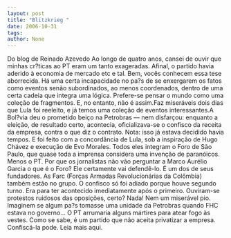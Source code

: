 ```yaml
---
layout: post
title: "Blitzkrieg "
date: 2006-10-31
tags: 
author: None
---
```


Do blog de Reinado Azevedo
Ao longo de quatro anos, cansei de ouvir que minhas cr?ticas ao PT eram um tanto exageradas. Afinal, o partido havia aderido à economia de mercado etc e tal. Bem, vocês conhecem essa tese aborrecida. Há uma certa incapacidade no pa?s de se enxergarem os fatos como eventos senão subordinados, ao menos coordenados, dentro de uma certa cadeia que integra uma lógica. Prefere-se pensar o mundo como uma coleção de fragmentos. E, no entanto, não é assim.Faz miseráveis dois dias que Lula foi reeleito, e já temos uma coleção de eventos interessantes.A Bol?via deu o prometido beiço na Petrobras — nem disfarçou: enquanto a eleição, de resultado certo, acontecia, oficializava-se o confisco da receita da empresa, contra o que diz o contrato. Nota: isso já estava decidido havia tempos. E foi feito com a concordância de Lula, sob a inspiração de Hugo Chávez e execução de Evo Morales. Todos eles integram o Foro de São Paulo, que quase toda a imprensa considera uma invenção de paranóicos. Menos o PT. Por que os jornalistas não vão perguntar a Marco Aurélio Garcia o que é o Foro? Ele certamente vai defendê-lo. É um dos de seus fundadores. As Farc (Forças Armadas Revolucionárias da Colômbia) também estão no grupo. O confisco só foi adiado porque houve segundo turno. Era para ter acontecido imediatamente após o primeiro. Ouviram-se protestos ruidosos das oposições, certo? Nada! Nem um miserável pio. Imaginem se algum pa?s tomasse uma unidade da Petrobras quando FHC estava no governo... O PT arrumaria alguns mártires para atear fogo às vestes. Como se sabe, é um partido que não aceita privatizar a empresa. Confiscá-la pode.
Leia mais aqui. 